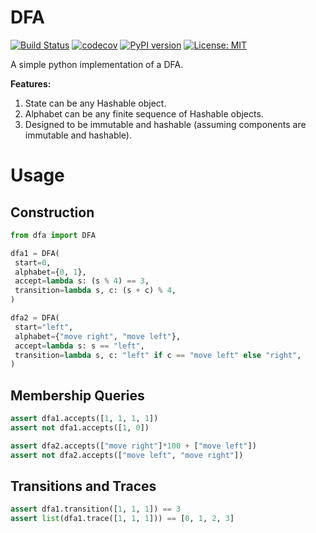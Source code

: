 # DFA

[![Build Status](https://travis-ci.com/mvcisback/dfa.svg?branch=master)](https://travis-ci.com/mvcisback/dfa)
[![codecov](https://codecov.io/gh/mvcisback/DiscreteSignals/branch/master/graph/badge.svg)](https://codecov.io/gh/mvcisback/dfa)
[![PyPI version](https://badge.fury.io/py/dfa.svg)](https://badge.fury.io/py/dfa)
[![License: MIT](https://img.shields.io/badge/License-MIT-yellow.svg)](https://opensource.org/licenses/MIT)

A simple python implementation of a DFA. 

**Features:**

1. State can be any Hashable object.
2. Alphabet can be any finite sequence of Hashable objects.
3. Designed to be immutable and hashable (assuming components are
   immutable and hashable).


# Usage

## Construction

```python
from dfa import DFA

dfa1 = DFA(
 start=0,
 alphabet={0, 1},
 accept=lambda s: (s % 4) == 3,
 transition=lambda s, c: (s + c) % 4,
)

dfa2 = DFA(
 start="left",
 alphabet={"move right", "move left"},
 accept=lambda s: s == "left",
 transition=lambda s, c: "left" if c == "move left" else "right",
)
```

## Membership Queries

```python
assert dfa1.accepts([1, 1, 1, 1])
assert not dfa1.accepts([1, 0])

assert dfa2.accepts(["move right"]*100 + ["move left"])
assert not dfa2.accepts(["move left", "move right"])
```

## Transitions and Traces

```python
assert dfa1.transition([1, 1, 1]) == 3
assert list(dfa1.trace([1, 1, 1])) == [0, 1, 2, 3]
```
